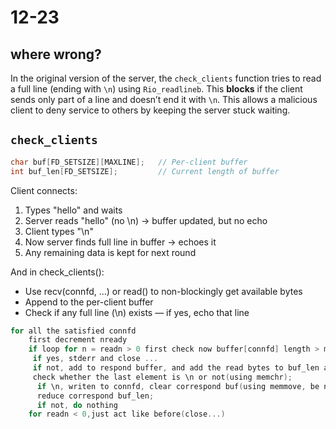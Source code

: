 # 12-23

## where wrong?

In the original version of the server, the `check_clients` function tries to read a full line (ending with `\n`) using `Rio_readlineb`. This **blocks** if the client sends only part of a line and doesn’t end it with `\n`. This allows a malicious client to deny service to others by keeping the server stuck waiting.

## `check_clients`

```c
char buf[FD_SETSIZE][MAXLINE];   // Per-client buffer
int buf_len[FD_SETSIZE];         // Current length of buffer
```

Client connects:

1. Types "hello" and waits
2. Server reads "hello" (no \n) → buffer updated, but no echo
3. Client types "\n"
4. Now server finds full line in buffer → echoes it
5. Any remaining data is kept for next round

And in check_clients():

- Use recv(connfd, ...) or read() to non-blockingly get available bytes
- Append to the per-client buffer
- Check if any full line (\n) exists — if yes, echo that line

```c
for all the satisfied connfd
    first decrement nready
    if loop for n = readn > 0 first check now buffer[connfd] length > max_len?,
     if yes, stderr and close ... 
     if not, add to respond buffer, and add the read bytes to buf_len according return num
     check whether the last element is \n or not(using memchr);
      if \n, writen to connfd, clear correspond buf(using memmove, be noticed the difference between memmove and memcpy), 
      reduce correspond buf_len;
      if not, do nothing
    for readn < 0,just act like before(close...)
```
